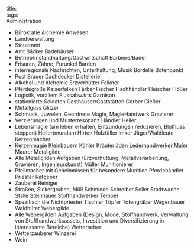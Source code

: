 title:   
tags:   
Administration
* Bürokratie
Alchemie
Anwesen
* Landverwaltung
* Steueramt
* Amt
Bäcker
Badehäuser
* Betrieb/Instandhaltung/Gastwirtschaft
Barbiere/Bader
* Frisuren, Zähne, Furunkel
Barden
* interregionale Nachrichten, Unterhaltung, Musik
Bordelle
Botenpunkt
* Post
Brauer
Dachdecker
Distellerie
* Alkohol und Alchemie
Erzverhütter
Falkner
* Pferdegroße Kaiserfalken
Färber
Fischer
Fischhändler
Fleischer
Flößer
* Logistik, vorallem Flussabwärts
Garnison
* stationierte Soldaten
Gasthäuser/Gaststätten
Gerber
Gießer
* Metallguss
Glitzer
* Schmuck, Juwelen, Geordnete Magie, MagieHandwerk
Gravierer
* Verzierungen und Musterresonanz
Händler
Heiler
* Lebensmagie (am leben erhalten, Entzündungen reduzieren, Blutfluss stoppen)
Heiler(mundan)
Hirten
Holzfäller
Imker
Jäger/Waldleute
Kerzenmacher
* Kerzenmagie
Kleinbauern
Köhler
Kräuterläden
Lederhandwerker
Maler
Maurer
Metallgilde
* Alle Metallgilden Aufgaben (Erzverhüttung, Metallverarbeitung, Gravieren, Ingenieurskunst)
Müller
Munitionierer
* Pfeilmacher mit Geheimnissen für besondere Munition
Pferdehändler
Priester
Ratgeber 
* Zauberei
Reiniger
* Straßen, Sickergruben, Müll
Schmiede
Schreiber
Seiler
Stadtwache
Ställe
Steinhauer
Stoffhandwerker
Tempel
* Spezifisch die Nichtpriester
Tischler
Töpfer
Totengräber
Wagenbauer
Waldhüter
Webergilde
* Alle Webergilden Aufgaben (Design, Mode, Stoffhandwerk, Verwaltung von Stoffhandwerksassets, Investition und Diversifizierung in interessante Bereiche)
Wetterseher
* Wetterzauberer
Winzerei
* Wein
